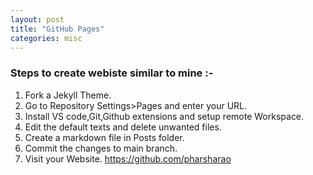 ```yaml
---
layout: post
title: "GitHub Pages"
categories: misc
---
```


### **Steps to create webiste similar to mine :-**

1. Fork a Jekyll Theme.
2. Go to Repository Settings>Pages and enter your URL.
3. Install VS code,Git,Github extensions and setup remote Workspace.
4. Edit the default texts and delete unwanted files.
5. Create a markdown file in Posts folder.
6. Commit the changes to main branch.
7. Visit your Website. https://github.com/pharsharao
